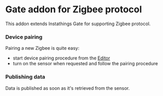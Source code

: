 # Gate addon for Zigbee protocol

This addon extends Instathings Gate for supporting Zigbee protocol.

### Device pairing

Pairing a new Zigbee is quite easy: 
- start device pairing procedure from the [Editor](https://editor.instathings.io) 
- turn on the sensor when requested and follow the pairing procedure

### Publishing data

Data is published as soon as it's retrieved from the sensor.
